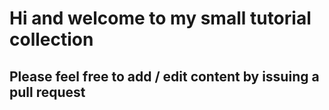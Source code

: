 # Hi and welcome to my small tutorial collection

## Please feel free to add / edit content by issuing a pull request
